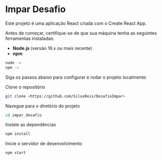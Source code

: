 # Impar Desafio

Este projeto é uma aplicação React criada com o Create React App.


Antes de começar, certifique-se de que sua máquina tenha as seguintes ferramentas instaladas:

- **Node.js** (versão 16.x ou mais recente)
- **npm** 


```bash
node -v
npm -v
```

Siga os passos abaixo para configurar e rodar o projeto localmente:

Clone o repositório

```bash
git clone <https://github.com/SilasReis/DesafioImpar>
```

Navegue para o diretório do projeto

```bash
cd impar_desafio
```

Instale as dependências

```bash
npm install
```

Inicie o servidor de desenvolvimento

```bash
npm start
```




